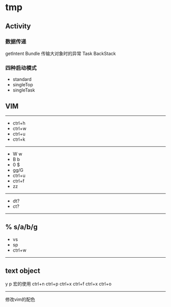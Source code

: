 # tmp
## Activity

### 数据传递
getIntent
Bundle
传输大对象时的异常
Task
BackStack
### 四种启动模式
- standard
- singleTop
- singleTask
## VIM
---
- ctrl+h 
- ctrl+w
- ctrl+u
- ctrl+k
---
- W w
- B b
- 0 $
- gg/G
- ctrl+u
- ctrl+f
- zz
---
- dt?
- ct?
---
 % s/a/b/g
---
- vs
- sp
- ctrl+w
---
text object
--- 
y p
宏的使用
ctrl+n ctrl+p
ctrl+x ctrl+f
ctrl+x ctrl+o

---
修改vim的配色

